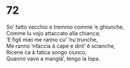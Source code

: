 # 72
  
So’ fatto vecchio e tremmo comme ’e ghiunche,  
Comme lu vojo attaccato alla chianca;  
’E figli miei me ranno cu’ ’nu trunche,  
Me ranno ’nfaccia â cape e dint’ ê scianche,  
Ricene ca â fatica songo ciunco,  
Quanno vavo a mangià’, tengo la lopa.
